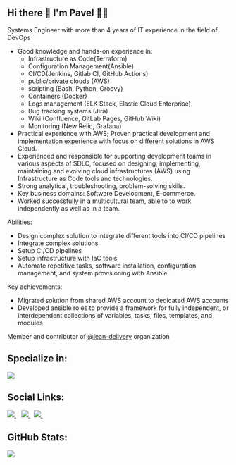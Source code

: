 <h2>
  Hi there 👋 I'm Pavel 👨‍💻
</h2>

<p>
  
Systems Engineer with more than 4 years of IT experience in the field of DevOps

- Good knowledge and hands-on experience in:
  - Infrastructure as Code(Terraform)
  - Configuration Management(Ansible)
  - CI/CD(Jenkins, Gitlab CI, GitHub Actions)
  - public/private clouds (AWS)
  - scripting (Bash, Python, Groovy)
  - Containers (Docker)
  - Logs management (ELK Stack, Elastic Cloud Enterprise)
  - Bug tracking systems (Jira)
  - Wiki (Confluence, GitLab Pages, GitHub Wiki)
  - Monitoring (New Relic, Grafana)
- Practical experience with AWS; Proven practical development and implementation experience with focus on different solutions in AWS Cloud.
- Experienced and responsible for supporting development teams in various aspects of SDLC, focused on designing, implementing, maintaining and evolving cloud infrastructures (AWS) using Infrastructure as Code tools and technologies.
- Strong analytical, troubleshooting, problem-solving skills.
- Key business domains: Software Development, E-commerce.
- Worked successfully in a multicultural team, able to to work independently as well as in a team.

Abilities:

- Design complex solution to integrate different tools into CI/CD pipelines
- Integrate complex solutions
- Setup CI/CD pipelines
- Setup infrastructure with IaC tools
- Automate repetitive tasks, software installation, configuration management, and system provisioning with Ansible.

Key achievements:

- Migrated solution from shared AWS account to dedicated AWS accounts
- Developed ansible roles to provide a framework for fully independent, or interdependent collections of variables, tasks, files, templates, and modules
  
Member and contributor of [@lean-delivery](https://github.com/lean-delivery) organization

</p>

<h2>
  Specialize in:
</h2>

<p>
  <a href="https://skillicons.dev">
    <img src="https://skillicons.dev/icons?i=ansible,aws,azure,bash,bitbucket,cloudflare,debian,docker,elasticsearch,git,github,githubactions,gitlab,jenkins,kubernetes,linux,md,mysql,nginx,py,redhat,terraform,ubuntu,vscode&perline=12" />
  </a>
</p>

<h2>
  Social Links:
</h2>
<p>

  <a href="https://www.linkedin.com/in/pavelpikta/">
    <img src="https://img.shields.io/badge/linkedin-%230077B5.svg?&style=for-the-badge&logo=linkedin&logoColor=white"/>
  </a>&nbsp;&nbsp;

  <a href="https://t.me/pavelpikta">
    <img src="https://img.shields.io/badge/TELEGRAM-%230077B5.svg?&style=for-the-badge&logo=telegram&logoColor=white"/>
  </a>&nbsp;

  <a href="https://open.spotify.com/user/mus1cboy">
    <img src="https://img.shields.io/badge/spotify-%231ED760.svg?&style=for-the-badge&logo=spotify&logoColor=white"/>
  </a>&nbsp;

</p>

<h2>
  GitHub Stats:
</h2>
<p>
  <img src = "https://github-readme-stats-pavelpikta.vercel.app/api?username=pavelpikta&count_private=true&show=reviews,discussions_started,discussions_answered,prs_merged,prs_merged_percentage&show_icons=true&theme=dracula&line_height=30">
</p>
